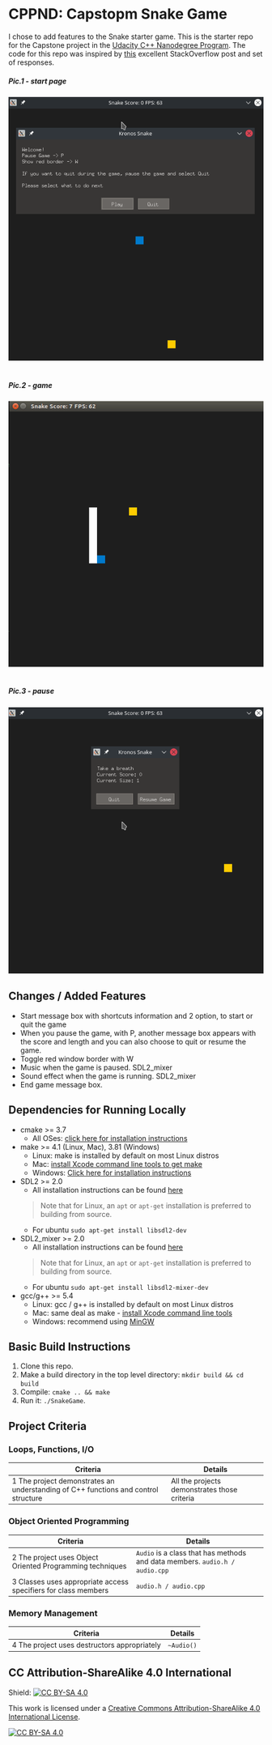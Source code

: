 # CPPND: Capstopm Snake Game

I chose to add features to the Snake starter game. 
This is the starter repo for the Capstone project in the [Udacity C++ Nanodegree Program](https://www.udacity.com/course/c-plus-plus-nanodegree--nd213). The code for this repo was inspired by [this](https://codereview.stackexchange.com/questions/212296/snake-game-in-c-with-sdl) excellent StackOverflow post and set of responses.

##### Pic.1 - start page
<img src="start.png"/><br><br>  

##### Pic.2 - game
<img src="snake_game.gif"/><br><br>  

##### Pic.3 - pause
<img src="pause.png"/>

## Changes / Added Features
* Start message box with shortcuts information and 2 option, to start or quit the game
* When you pause the game, with P, another message box appears with the score and length and you can also choose to quit or resume the game.
* Toggle red window border with W
* Music when the game is paused. SDL2_mixer
* Sound effect when the game is running. SDL2_mixer
* End game message box.

## Dependencies for Running Locally
* cmake >= 3.7
  * All OSes: [click here for installation instructions](https://cmake.org/install/)
* make >= 4.1 (Linux, Mac), 3.81 (Windows)
  * Linux: make is installed by default on most Linux distros
  * Mac: [install Xcode command line tools to get make](https://developer.apple.com/xcode/features/)
  * Windows: [Click here for installation instructions](http://gnuwin32.sourceforge.net/packages/make.htm)
* SDL2 >= 2.0
  * All installation instructions can be found [here](https://wiki.libsdl.org/Installation)
  >Note that for Linux, an `apt` or `apt-get` installation is preferred to building from source. <br>
  * For ubuntu `sudo apt-get install libsdl2-dev`
* SDL2_mixer >= 2.0
  * All installation instructions can be found [here](https://www.libsdl.org/projects/SDL_mixer/)
  > Note that for Linux, an `apt` or `apt-get` installation is preferred to building from source.<br>
  * For ubuntu `sudo apt-get install libsdl2-mixer-dev`
* gcc/g++ >= 5.4
  * Linux: gcc / g++ is installed by default on most Linux distros
  * Mac: same deal as make - [install Xcode command line tools](https://developer.apple.com/xcode/features/)
  * Windows: recommend using [MinGW](http://www.mingw.org/)

## Basic Build Instructions

1. Clone this repo.
2. Make a build directory in the top level directory: `mkdir build && cd build`
3. Compile: `cmake .. && make`
4. Run it: `./SnakeGame`.

## Project Criteria
### Loops, Functions, I/O
Criteria | Details 
---|---
 1 The project demonstrates an understanding of C++ functions and control structure | All the projects demonstrates those criteria 
 
### Object Oriented Programming
 Criteria | Details
 --- | ---
 2 The project uses Object Oriented Programming techniques | `Audio` is a class that has methods and data members. `audio.h / audio.cpp`
 3 Classes uses appropriate access specifiers for class members | `audio.h / audio.cpp`

### Memory Management
Criteria | Details
--- | ---
4 The project uses destructors appropriately | `~Audio()`

## CC Attribution-ShareAlike 4.0 International


Shield: [![CC BY-SA 4.0][cc-by-sa-shield]][cc-by-sa]

This work is licensed under a
[Creative Commons Attribution-ShareAlike 4.0 International License][cc-by-sa].

[![CC BY-SA 4.0][cc-by-sa-image]][cc-by-sa]

[cc-by-sa]: http://creativecommons.org/licenses/by-sa/4.0/
[cc-by-sa-image]: https://licensebuttons.net/l/by-sa/4.0/88x31.png
[cc-by-sa-shield]: https://img.shields.io/badge/License-CC%20BY--SA%204.0-lightgrey.svg
